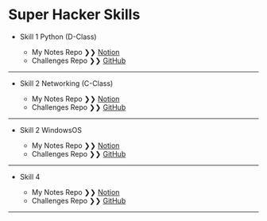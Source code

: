 # Super Hacker Skills

- Skill 1 Python (D-Class)

  - My Notes Repo ❯❯  [Notion](https://el5ateb.notion.site/python)
  - Challenges Repo ❯❯  [GitHub](https://github.com/elkhateb-22/Hackers_Association_Challenges/tree/main/skill-1_Scripting_py)

----------------------------------------------

- Skill 2 Networking (C-Class)

  - My Notes Repo ❯❯  [Notion](https://el5ateb.notion.site/networking101)
  - Challenges Repo ❯❯   [GitHub](https://github.com/elkhateb-22/Hackers_Association_Challenges/tree/main/skill-2_Networking)

----------------------------------------------

- Skill 2 WindowsOS

  - My Notes Repo ❯❯  [Notion](https://el5ateb.notion.site/windows-os?pvs=4)
  - Challenges Repo ❯❯  [GitHub](https://github.com/elkhateb-22/Hackers_Association_Challenges/tree/main/skill-3_WindowsOS)

----------------------------------------------

- Skill 4

  - My Notes Repo ❯❯  [Notion](https://el5ateb.notion.site/)
  - Challenges Repo ❯❯  [GitHub](https://github.com/elkhateb-22/Hackers_Association_Challenges/tree/main/)

----------------------------------------------
